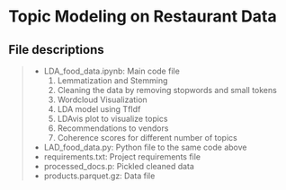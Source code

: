 # Topic Modeling on Restaurant Data

## File descriptions
> - LDA_food_data.ipynb: Main code file
>   1. Lemmatization and Stemming
>   2. Cleaning the data by removing stopwords and small tokens
>   3. Wordcloud Visualization
>   4. LDA model using TfIdf
>   5. LDAvis plot to visualize topics
>   6. Recommendations to vendors
>   7. Coherence scores for different number of topics
> - LAD_food_data.py: Python file to the same code above
> - requirements.txt: Project requirements file
> - processed_docs.p: Pickled cleaned data 
> - products.parquet.gz: Data file
